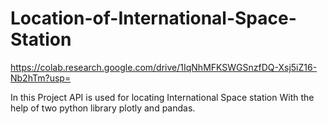 # Location-of-International-Space-Station
https://colab.research.google.com/drive/1IqNhMFKSWGSnzfDQ-Xsj5iZ16-Nb2hTm?usp=

In this Project API is used for locating International Space station
With the help of two python library plotly and pandas.
